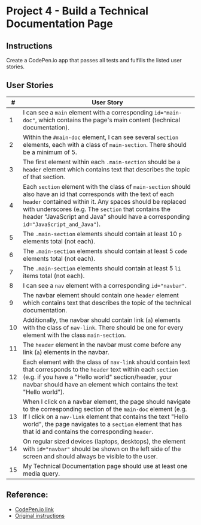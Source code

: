# Project 4 - Build a Technical Documentation Page
## Instructions
Create a CodePen.io app that passes all tests and fulfills the listed user stories.
## User Stories
| # | User Story |
| --- | --- |
| 1 | I can see a `main` element with a corresponding `id="main-doc"`, which contains the page's main content (technical documentation).
| 2 | Within the `#main-doc` element, I can see several `section` elements, each with a class of `main-section`. There should be a minimum of 5.
| 3 | The first element within each `.main-section` should be a `header` element which contains text that describes the topic of that section.
| 4 | Each `section` element with the class of `main-section` should also have an id that corresponds with the text of each `header` contained within it. Any spaces should be replaced with underscores (e.g. The `section` that contains the header "JavaScript and Java" should have a corresponding `id="JavaScript_and_Java"`).
| 5 | The `.main-section` elements should contain at least 10 `p` elements total (not each).
| 6 | The `.main-section` elements should contain at least 5 `code` elements total (not each).
| 7 | The `.main-section` elements should contain at least 5 `li` items total (not each).
| 8 | I can see a `nav` element with a corresponding `id="navbar"`.
| 9 | The navbar element should contain one `header` element which contains text that describes the topic of the technical documentation.
| 10 | Additionally, the navbar should contain link (`a`) elements with the class of `nav-link`. There should be one for every element with the class `main-section`.
| 11 | The `header` element in the navbar must come before any link (`a`) elements in the navbar.
| 12 | Each element with the class of `nav-link` should contain text that corresponds to the `header` text within each `section` (e.g. if you have a "Hello world" section/header, your navbar should have an element which contains the text "Hello world").
| 13 | When I click on a navbar element, the page should navigate to the corresponding section of the `main-doc` element (e.g. If I click on a `nav-link` element that contains the text "Hello world", the page navigates to a `section` element that has that id and contains the corresponding `header`.
| 14 | On regular sized devices (laptops, desktops), the element with `id="navbar"` should be shown on the left side of the screen and should always be visible to the user.
| 15 | My Technical Documentation page should use at least one media query.
## Reference:
- [CodePen.io link](https://codepen.io/s_dc/pen/xxPMgNK)
- [Original instructions](https://www.freecodecamp.org/learn/responsive-web-design/responsive-web-design-projects/build-a-technical-documentation-page)